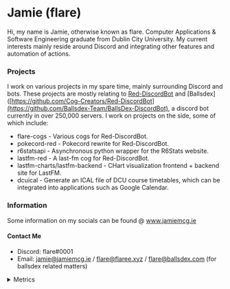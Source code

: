 # Jamie (flare)

Hi, my name is Jamie, otherwise known as flare. Computer Applications & Software Engineering graduate from Dublin City University. My current interests mainly reside around Discord and integrating other features and automation of actions.
### Projects
I work on various projects in my spare time, mainly surrounding Discord and bots. These projects are mostly relating to [Red-DiscordBot](https://github.com/Cog-Creators/Red-DiscordBot) and [Ballsdex]([https://github.com/Cog-Creators/Red-DiscordBot](https://github.com/Ballsdex-Team/BallsDex-DiscordBot), a discord bot currently in over 250,000 servers. I work on projects on the side, some of which include:

- flare-cogs - Various cogs for Red-DiscordBot.
- pokecord-red - Pokecord rewrite for Red-DiscordBot.
- r6statsapi - Asynchronous python wrapper for the R6Stats website.
- lastfm-red - A last-fm cog for Red-DiscordBot.
- lastfm-charts/lastfm-backend - CHart visualization frontend + backend site for LastFM.
- dcuical - Generate an ICAL file of DCU course timetables, which can be integrated into applications such as Google Calendar.

### Information
Some information on my socials can be found @ www.jamiemcg.ie

#### Contact Me
- Discord: flare#0001
- Email: jamie@jamiemcg.ie / flare@flaree.xyz / flare@ballsdex.com (for ballsdex related matters)

<details>
  <summary>Metrics</summary>

![flare's GitHub metrics](./github-metrics.svg)
</details> 
